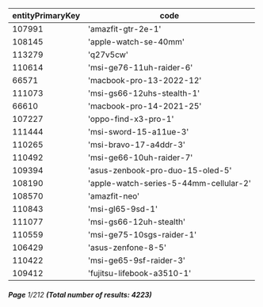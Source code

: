 | entityPrimaryKey | code                                   |
| ---------------- | -------------------------------------- |
| 107991           | 'amazfit-gtr-2e-1'                     |
| 108145           | 'apple-watch-se-40mm'                  |
| 113279           | 'q27v5cw'                              |
| 110614           | 'msi-ge76-11uh-raider-6'               |
| 66571            | 'macbook-pro-13-2022-12'               |
| 111073           | 'msi-gs66-12uhs-stealth-1'             |
| 66610            | 'macbook-pro-14-2021-25'               |
| 107227           | 'oppo-find-x3-pro-1'                   |
| 111444           | 'msi-sword-15-a11ue-3'                 |
| 110265           | 'msi-bravo-17-a4ddr-3'                 |
| 110492           | 'msi-ge66-10uh-raider-7'               |
| 109394           | 'asus-zenbook-pro-duo-15-oled-5'       |
| 108190           | 'apple-watch-series-5-44mm-cellular-2' |
| 108570           | 'amazfit-neo'                          |
| 110843           | 'msi-gl65-9sd-1'                       |
| 111077           | 'msi-gs66-12uh-stealth'                |
| 110559           | 'msi-ge75-10sgs-raider-1'              |
| 106429           | 'asus-zenfone-8-5'                     |
| 110422           | 'msi-ge65-9sf-raider-3'                |
| 109412           | 'fujitsu-lifebook-a3510-1'             |

###### **Page** 1/212 **(Total number of results: 4223)**